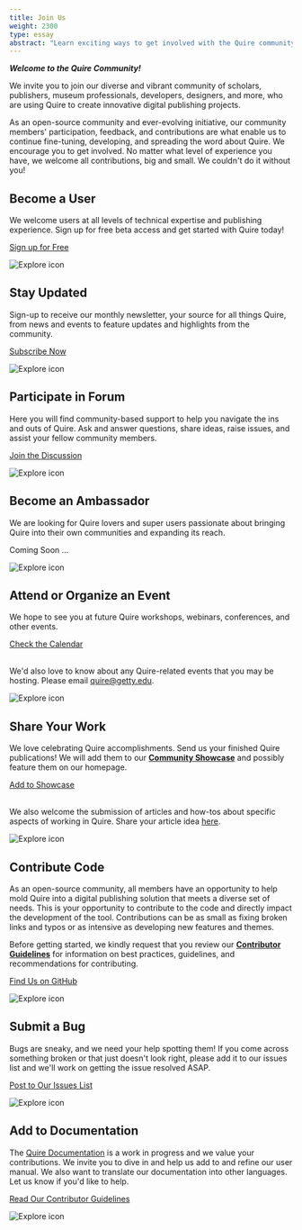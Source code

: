 ```yaml
---
title: Join Us
weight: 2300
type: essay
abstract: "Learn exciting ways to get involved with the Quire community"
---
```


***Welcome to the Quire Community!***

We invite you to join our diverse and vibrant community of scholars, publishers, museum professionals, developers, designers, and more, who are using Quire to create innovative digital publishing projects.

As an open-source community and ever-evolving initiative, our community members' participation, feedback, and contributions are what enable us to continue fine-tuning, developing, and spreading the word about Quire. We encourage you to get involved. No matter what level of experience you have, we welcome all contributions, big and small. We couldn't do it without you!

<div class="image-list">

## Become a User

We welcome users at all levels of technical expertise and publishing experience. Sign up for free beta access and get started with Quire today!

<div class="action-button">

[Sign up for Free](https://forms.gle/m1fgZu5BHKhddMrW7)

</div>

![Explore icon](/img/illustrations/undraw_add_user_ipe3.png)

</div>
<div class="image-list">

## Stay Updated

Sign-up to receive our monthly newsletter, your source for all things Quire, from news and events to feature updates and highlights from the community.

<div class="action-button">

[Subscribe Now](http://eepurl.com/hg8ROf)

</div>

![Explore icon](/img/illustrations/undraw_Newsletter_re_wrob.png)

</div>
<div class="image-list">

## Participate in Forum

Here you will find community-based support to help you navigate the ins and outs of Quire. Ask and answer questions, share ideas, raise issues, and assist your fellow community members.

<div class="action-button">

[Join the Discussion](https://github.com/gettypubs/quire/discussions)

</div>

![Explore icon](/img/illustrations/undraw_team_chat_y27k.png)

</div>
<div class="image-list">

## Become an Ambassador

We are looking for Quire lovers and super users passionate about bringing Quire into their own communities and expanding its reach.

<div class="action-button coming-soon">

Coming Soon ...

</div>

![Explore icon](/img/illustrations/undraw_certification_aif8.png)

</div>
<div class="image-list">

## Attend or Organize an Event

We hope to see you at future Quire workshops, webinars, conferences, and other events.

<div class="action-button">

[Check the Calendar](/community/news-events/)

</div>

<br> We'd also love to know about any Quire-related events that you may be hosting. Please email [quire@getty.edu](mailto:quire@getty.edu).

![Explore icon](/img/illustrations/undraw_events_2p66.png)

</div>
<div class="image-list">

## Share Your Work

We love celebrating Quire accomplishments. Send us your finished Quire publications! We will add them to our **[Community Showcase](/community/community-showcase/)** and possibly feature them on our homepage.

<div class="action-button">

[Add to Showcase](https://forms.gle/DusYi8PaDAbmcAGn6)

</div>

<br> We also welcome the submission of articles and how-tos about specific aspects of working in Quire. Share your article idea [here](https://github.com/gettypubs/quire/issues/new).

![Explore icon](/img/illustrations/undraw_organize_resume_utk5.png)

</div>
<div class="image-list">

## Contribute Code

As an open-source community, all members have an opportunity to help mold Quire into a digital publishing solution that meets a diverse set of needs. This is your opportunity to contribute to the code and directly impact the development of the tool. Contributions can be as small as fixing broken links and typos or as intensive as developing new features and themes.

Before getting started, we kindly request that you review our **[Contributor Guidelines](https://github.com/gettypubs/quire/blob/master/CONTRIBUTING.md)** for information on best practices, guidelines, and recommendations for contributing.

<div class="action-button">

[Find Us on GitHub](https://github.com/gettypubs/quire/)

</div>

![Explore icon](/img/illustrations/undraw_code_typing_7jnv.png)

</div>
<div class="image-list">

## Submit a Bug

Bugs are sneaky, and we need your help spotting them! If you come across something broken or that just doesn't look right, please add it to our issues list and we'll work on getting the issue resolved ASAP.

<div class="action-button">

[Post to Our Issues List](https://github.com/gettypubs/quire/issues/)

</div>

![Explore icon](/img/illustrations/undraw_bug_fixing_oc7a.png)

</div>
<div class="image-list">

## Add to Documentation

The [Quire Documentation](/documentation/) is a work in progress and we value your contributions. We invite you to dive in and help us add to and refine our user manual. We also want to translate our documentation into other languages. Let us know if you'd like to help.

<div class="action-button">

[Read Our Contributor Guidelines](https://github.com/gettypubs/quire/blob/master/CONTRIBUTING.md)

</div>

![Explore icon](/img/illustrations/undraw_add_document_0hek.png)

</div>
